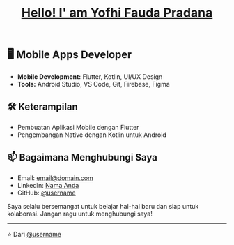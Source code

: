 <h1 align="left">
  <p align = center><a href="">Hello! I' am Yofhi Fauda Pradana</a></p>
  <br>
  <sub>🖥️ Mobile Apps Developer</sub>
</h1>

- **Mobile Development:** Flutter, Kotlin, UI/UX Design
- **Tools:** Android Studio, VS Code, Git, Firebase, Figma


## 🛠 Keterampilan

- Pembuatan Aplikasi Mobile dengan Flutter
- Pengembangan Native dengan Kotlin untuk Android

## 📫 Bagaimana Menghubungi Saya

- Email: [email@domain.com](yofhi132@gmail.com)
- LinkedIn: [Nama Anda](https://www.linkedin.com/in/yofhi-fauda-pradana/)
- GitHub: [@username](https://github.com/YofhiFauda)

Saya selalu bersemangat untuk belajar hal-hal baru dan siap untuk kolaborasi. Jangan ragu untuk menghubungi saya!

---
              
⭐️ Dari [@username](https://github.com/username)

